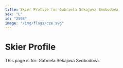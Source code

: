 ```yaml
---
title: Skier Profile for Gabriela Sekajova Svobodova
sex: "L"
id: "2598"
image: "/img/flags/cze.svg" 
---
```


# Skier Profile

This page is for: Gabriela Sekajova Svobodova.
    